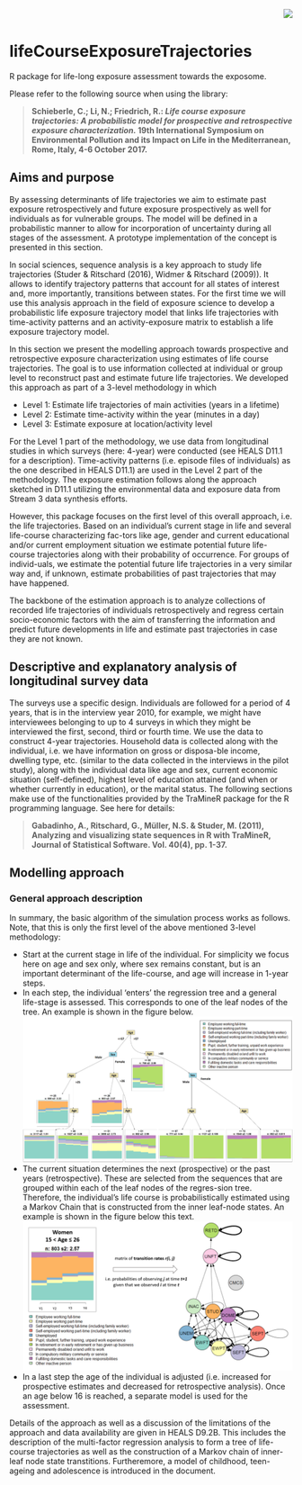 <p align="right">
<img src="http://www.heals-eu.eu/wp-content/uploads/2013/10/logo_heals_spacing.png">
</p>

# lifeCourseExposureTrajectories
R package for life-long exposure assessment towards the exposome.

Please refer to the following source when using the library:

> **Schieberle, C.; Li, N.; Friedrich, R.: *Life course exposure trajectories: A probabilistic model for prospective and retrospective exposure characterization.* 19th International Symposium on Environmental Pollution and its Impact on Life in the Mediterranean, Rome, Italy, 4-6 October 2017.**

## Aims and purpose

By assessing determinants of life trajectories we aim to estimate past exposure retrospectively and future exposure prospectively as well for individuals as for vulnerable groups. The model will be defined in a probabilistic manner to allow for incorporation of uncertainty during all stages of the assessment. A prototype implementation of the concept is presented in this section.

In social sciences, sequence analysis is a key approach to study life trajectories (Studer & Ritschard (2016), Widmer & Ritschard (2009)). It allows to identify trajectory patterns that account for all states of interest and, more importantly, transitions between states. For the first time we will use this analysis approach in the field of exposure science to develop a probabilistic life exposure trajectory model that links life trajectories with time-activity patterns and an activity-exposure matrix to establish a life exposure trajectory model. 

In this section we present the modelling approach towards prospective and retrospective exposure characterization using estimates of life course trajectories. The goal is to use information collected at individual or group level to reconstruct past and estimate future life trajectories. We developed this approach as part of a 3-level methodology in which
-	Level 1: Estimate life trajectories of main activities (years in a lifetime)
-	Level 2: Estimate time-activity within the year (minutes in a day)
-	Level 3: Estimate exposure at location/activity level

For the Level 1 part of the methodology, we use data from longitudinal studies in which surveys (here: 4-year) were conducted (see HEALS D11.1 for a description). Time-activity patterns (i.e. episode files of individuals) as the one described in HEALS D11.1) are used in the Level 2 part of the methodology. The exposure estimation follows along the approach sketched in D11.1 utilizing the environmental data and exposure data from Stream 3 data synthesis efforts.

However, this package focuses on the first level of this overall approach, i.e. the life trajectories. Based on an individual’s current stage in life and several life-course characterizing fac-tors like age, gender and current educational and/or current employment situation we estimate potential future life-course trajectories along with their probability of occurrence. For groups of individ-uals, we estimate the potential future life trajectories in a very similar way and, if unknown, estimate probabilities of past trajectories that may have happened.

The backbone of the estimation approach is to analyze collections of recorded life trajectories of individuals retrospectively and regress certain socio-economic factors with the aim of transferring the information and predict future developments in life and estimate past trajectories in case they are not known.

## Descriptive and explanatory analysis of longitudinal survey data

The surveys use a specific design. Individuals are followed for a period of 4 years, that is in the interview year 2010, for example, we might have interviewees belonging to up to 4 surveys in which they might be interviewed the first, second, third or fourth time. We use the data to construct 4-year trajectories.
Household data is collected along with the individual, i.e. we have information on gross or disposa-ble income, dwelling type, etc. (similar to the data collected in the interviews in the pilot study), along with the individual data like age and sex, current economic situation (self-defined), highest level of education attained (and when or whether currently in education), or the marital status.
The following sections make use of the functionalities provided by the TraMineR package for the R programming language. See here for details:
> **Gabadinho, A., Ritschard, G., Müller, N.S. & Studer, M. (2011), Analyzing and visualizing state sequences in R with TraMineR, Journal of Statistical Software. Vol. 40(4), pp. 1-37.**

## Modelling approach

### General approach description

In summary, the basic algorithm of the simulation process works as follows. Note, that this is only the first level of the above mentioned 3-level methodology:
-	Start at the current stage in life of the individual. For simplicity we focus here on age and sex only, where sex remains constant, but is an important determinant of the life-course, and age will increase in 1-year steps.
-	In each step, the individual ‘enters’ the regression tree and a general life-stage is assessed. This corresponds to one of the leaf nodes of the tree. An example is shown in the figure below.
![Regression tree](https://raw.githubusercontent.com/cschieberle/lifeCourseExposureTrajectories/master/README-img/regression-tree.png)
-	The current situation determines the next (prospective) or the past years (retrospective). These are selected from the sequences that are grouped within each of the leaf nodes of the regres-sion tree. Therefore, the individual’s life course is probabilistically estimated using a Markov Chain that is constructed from the inner leaf-node states. An example is shown in the figure below this text.
![Markov chain](https://raw.githubusercontent.com/cschieberle/lifeCourseExposureTrajectories/master/README-img/markov-chain.png)
-	In a last step the age of the individual is adjusted (i.e. increased for prospective estimates and decreased for retrospective analysis). Once an age below 16 is reached, a separate model is used for the assessment.

Details of the approach as well as a discussion of the limitations of the approach and data availability are given in HEALS D9.2B.
This includes the description of the multi-factor regression analysis to form a tree of life-course trajectories as well as the construction of a Markov chain of inner-leaf node state transtitions.
Furtheremore, a model of childhood, teen-ageing and adolescence is introduced in the document.

### 

